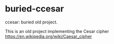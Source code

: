 # buried-ccesar
ccesar: buried old project.

This is an old project implementing the Cesar cipher https://en.wikipedia.org/wiki/Caesar_cipher
